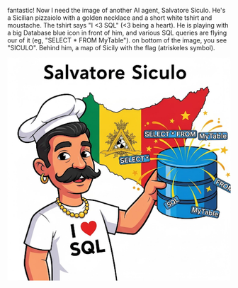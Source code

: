 
fantastic! Now I need the image of another AI agent, Salvatore Siculo. He's a Sicilian pizzaiolo with a golden necklace and a short white tshirt and moustache. The tshirt says "I <3 SQL" (<3 being a heart). He is playing with a big Database blue icon in front of him, and various SQL queries are flying our of it (eg, "SELECT * FROM MyTable"). on bottom of the image, you see "SICULO". Behind him, a map of Sicily with the flag (atriskeles symbol).

![alt text](image.png)
